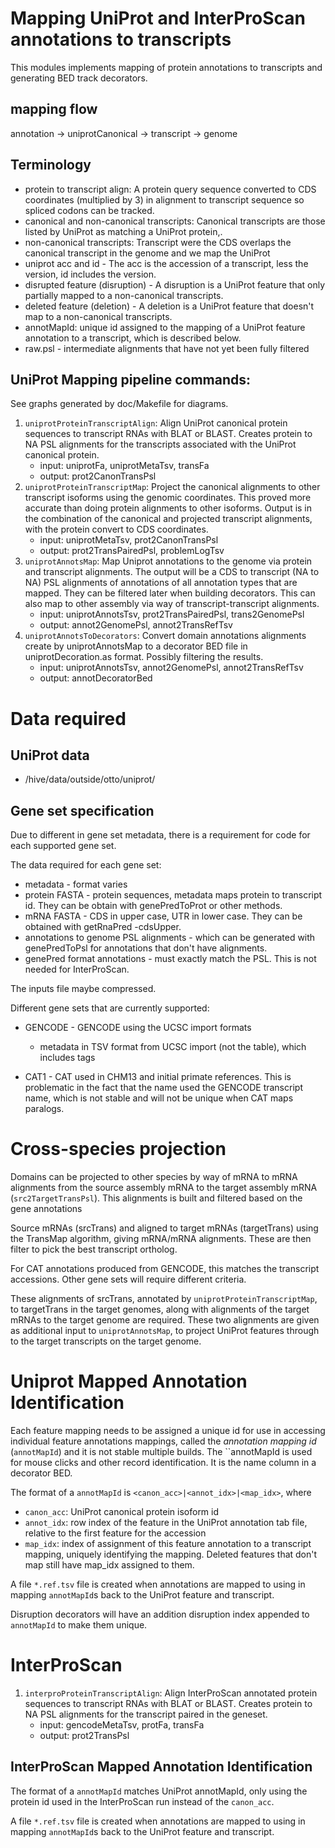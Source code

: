 # Mapping UniProt and InterProScan annotations to transcripts

This modules implements mapping of protein annotations to transcripts and
generating BED track decorators.

## mapping flow

annotation -> uniprotCanonical -> transcript -> genome

## Terminology
- protein to transcript align: A protein query sequence converted to CDS
  coordinates (multiplied by 3) in alignment to transcript sequence so spliced
  codons can be tracked.
- canonical and non-canonical transcripts: Canonical transcripts are those
  listed by UniProt as matching a UniProt protein,.
- non-canonical transcripts: Transcript were the CDS overlaps the canonical
  transcript in the genome and we map the UniProt
- uniprot acc and id - The acc is the accession of a transcript, less the
  version, id includes the version.
- disrupted feature (disruption) - A disruption is a UniProt feature that only
  partially mapped to a non-canonical transcripts.
- deleted feature (deletion) - A deletion is a UniProt feature that doesn't
  map to a non-canonical transcripts.
- annotMapId: unique id assigned to the mapping of a UniProt feature
  annotation to a transcript, which is described below.
- raw.psl - intermediate alignments that have not yet been fully filtered

## UniProt Mapping pipeline commands:
See graphs generated by doc/Makefile for diagrams.

1. `uniprotProteinTranscriptAlign`: Align UniProt canonical protein sequences
   to transcript RNAs with BLAT or BLAST. Creates protein to NA PSL alignments
   for the transcripts associated with the UniProt canonical protein.
   * input: uniprotFa, uniprotMetaTsv, transFa
   * output: prot2CanonTransPsl
1. `uniprotProteinTranscriptMap`: Project the canonical alignments to other
   transcript isoforms using the genomic coordinates.  This proved more
   accurate than doing protein alignments to other isoforms.  Output is in the
   combination of the canonical and projected transcript alignments, with the
   protein convert to CDS coordinates.
   * input: uniprotMetaTsv, prot2CanonTransPsl
   * output: prot2TransPairedPsl, problemLogTsv
1. `uniprotAnnotsMap`: Map Uniprot annotations to the genome via protein and
   transcript alignments.  The output will be a CDS to transcript (NA to NA)
   PSL alignments of annotations of all annotation types that are mapped.
   They can be filtered later when building decorators.  This can also map to
   other assembly via way of transcript-transcript alignments.
   * input: uniprotAnnotsTsv, prot2TransPairedPsl, trans2GenomePsl
   * output: annot2GenomePsl, annot2TransRefTsv
1. `uniprotAnnotsToDecorators`: Convert domain annotations alignments create
   by uniprotAnnotsMap to a decorator BED file in uniprotDecoration.as format.
   Possibly filtering the results.
   * input: uniprotAnnotsTsv, annot2GenomePsl, annot2TransRefTsv
   * output: annotDecoratorBed

# Data required 

## UniProt data
* /hive/data/outside/otto/uniprot/

## Gene set specification

Due to different in gene set metadata, there is a requirement for
code for each supported gene set.

The data required for each gene set:
- metadata - format varies
- protein FASTA - protein sequences, metadata maps protein to transcript id.
  They can be obtain with genePredToProt or other methods.
- mRNA FASTA - CDS in upper case, UTR in lower case.  They can be obtained
  with getRnaPred -cdsUpper.
- annotations to genome PSL alignments - which can be generated with
  genePredToPsl for annotations that don't have alignments.
- genePred format annotations - must exactly match the PSL.  This is not
  needed for InterProScan.

The inputs file maybe compressed.

Different gene sets that are currently supported:

- GENCODE - GENCODE using the UCSC import formats
  - metadata in TSV format from UCSC import (not the table), which includes
    tags

- CAT1 - CAT used in CHM13 and initial primate references. This is problematic
  in the fact that the name used the GENCODE transcript name, which is not
  stable and will not be unique when CAT maps paralogs.


# Cross-species projection

Domains can be projected to other species by way of mRNA to mRNA alignments
from the source assembly mRNA to the target assembly mRNA
(`src2TargetTransPsl`).  This alignments is built and filtered based on the gene
annotations

Source mRNAs (srcTrans) and aligned to target mRNAs (targetTrans) using the
TransMap algorithm, giving mRNA/mRNA alignments.  These are then
filter to pick the best transcript ortholog.  

For CAT annotations produced from GENCODE, this matches the transcript
accessions.  Other gene sets will require different criteria.

These alignments of srcTrans, annotated by `uniprotProteinTranscriptMap`, to
targetTrans in the target genomes, along with alignments of the target mRNAs
to the target genome are required.  These two alignments are given as
additional input to `uniprotAnnotsMap`, to project UniProt features through to
the target transcripts on the target genome.


# Uniprot Mapped Annotation Identification

Each feature mapping needs to be assigned a unique id for use in accessing
individual feature annotations mappings, called the *annotation mapping id*
(`annotMapId`) and it is not stable multiple builds.  The ``annotMapId is used
for mouse clicks and other record identification.  It is the name column in a
decorator BED.

The format of a `annotMapId` is `<canon_acc>|<annot_idx>|<map_idx>`, where

- `canon_acc`: UniProt canonical protein isoform id
- `annot_idx`: row index of the feature in the UniProt annotation tab file,
  relative to the first feature for the accession
- `map_idx`: index of assignment of this feature annotation to a transcript
  mapping, uniquely identifying the mapping.  Deleted features that don't map
  still have map_idx assigned to them.

A file `*.ref.tsv` file is created when annotations are mapped to using in
mapping `annotMapId`s back to the UniProt feature and transcript.

Disruption decorators will have an addition disruption index appended to
`annotMapId` to make them unique.


# InterProScan

1. `interproProteinTranscriptAlign`: Align InterProScan annotated protein
   sequences to transcript RNAs with BLAT or BLAST. Creates protein to NA PSL
   alignments for the transcript paired in the geneset.
   * input: gencodeMetaTsv, protFa, transFa
   * output: prot2TransPsl

## InterProScan Mapped Annotation Identification

The format of a `annotMapId` matches UniProt annotMapId, only using the
protein id used in the InterProScan run instead of the `canon_acc`.

A file `*.ref.tsv` file is created when annotations are mapped to using in mapping `annotMapId`s back to the UniProt feature and transcript.



